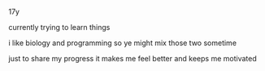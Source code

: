 17y

currently trying to learn things 

i like biology and programming so ye might mix those two sometime

just to share my progress it makes me feel better and keeps me motivated
